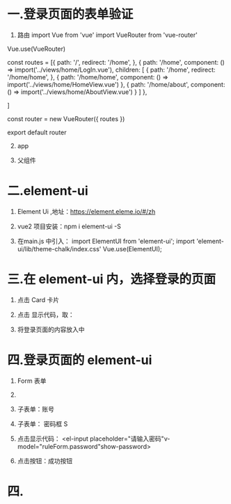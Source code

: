 # 一.登录页面的表单验证

1. 路由
import Vue from 'vue'
import VueRouter from 'vue-router'


Vue.use(VueRouter)

const routes = [{
  path: '/',
  redirect: '/home',
 },
 {
  path: '/home',
  component: () => import('../views/home/LogIn.vue'),
  children: [
   {
    path: '/home',
    redirect: '/home/home',
   },
   {
    path: '/home/home',
    component: () => import('../views/home/HomeView.vue')
   },
   {
    path: '/home/about',
    component: () => import('../views/home/AboutView.vue')
   }
  ]
 },

]

const router = new VueRouter({
 routes
})

export default router


2. app
<template>
  <div id="app">
    <router-view/>
  </div>
</template>

<style lang="less">
#app {
  font-family: Avenir, Helvetica, Arial, sans-serif;
  -webkit-font-smoothing: antialiased;
  -moz-osx-font-smoothing: grayscale;
}

</style>


3. 父组件
<template>
  <div class="login">
    <el-form
      :model="ruleForm"
      :rules="rules"
      ref="ruleForm"
      class="demo-ruleForm"
    >
      <el-form-item label="账号" prop="username">
        <el-input
          v-model="ruleForm.username"
          placeholder="请输入内容"
        ></el-input>
      </el-form-item>
      <el-form-item label="密码" prop="password">
        <el-input
          placeholder="请输入密码"
          v-model="ruleForm.password"
          show-password
        ></el-input>
      </el-form-item>
      <div class="bt">
        <el-button type="success" v-if="ruleForm.username && ruleForm.password !== ''" @click="fn">登录</el-button>
        <el-button type="info" v-else disabled>登录</el-button>
      </div>
    </el-form>
  </div>
</template>

<script>
import aaa from "../../utils/index";
export default {
  data() {
    return {
      //登录表单的数据绑定对象
      ruleForm: {
        username: "",
        password: "",
      },
      //验证用户名和密码是否合法
      rules: {
        //验证用户名是否合法
        username: [
          { required: true, message: "请输入账号", trigger: "blur" },
          {
            // pattern: /^[a-zA-Z][-_a-zA-Z0-9]{5,12}$/,
            message: "格式有误",
            trigger: "blur",
          },
        ],
        //验证密码是否合法
        password: [
          { required: true, message: "请输入密码", trigger: "blur" },
          {
            // pattern: /^[a-zA-Z][-_a-zA-Z0-9]{5,12}$/,
            message: "格式有误",
            trigger: "blur",
          },
        ],
      },
    };
  },
  methods: {
    fn() {
      aaa({
        method: "POST",
        url: "/api/login",
        params: { age: 1 },
      }).then((res=>{
        if(res.data.code === 200){
          localStorage.setItem('token',res.token)
          this.$router.push("/home")
        }
      }))
    },
  },
};
</script>

<style lang="less" scoped>
.login {
  width: 100%;
  height: 100%;
  .el-form {
    width: 100%;
    height: 100%;
    display: flex;
    flex-direction: column;
    justify-content: space-between;
    padding: 30px;
    box-sizing: border-box;
    .el-form-item {
      display: flex;
      .el-input {
        width: 218px;
      }
    }
  }
  .bt {
    display: flex;
    justify-content: center;
  }
}
</style>




# 二.element-ui

1. Element Ui ,地址：https://element.eleme.io/#/zh

2. vue2 项目安装：npm i element-ui -S

3. 在main.js 中引入：
import ElementUI from 'element-ui';
import 'element-ui/lib/theme-chalk/index.css'
Vue.use(ElementUI);



# 三.在 element-ui 内，选择登录的页面

1. 点击 Card 卡片

2. 点击 显示代码，取：
<el-card class="box-card">
</el-card>

3. 将登录页面的内容放入<el-card>中


# 四.登录页面的 element-ui

1. Form 表单

2. <el-form :model="ruleForm"                        :rules="rules" ref="ruleForm" class="demo-ruleForm">
<!--  表单验证     绑定：rules的prop：name和password     表单验证规则        -->

3. 子表单：账号<el-form-item label="账号" prop="name">
                <el-input v-model="ruleForm.name" placeholder="请输入内容"></el-input>
              </el-form-item>


4. 子表单： 密码框
S
5. 点击显示代码：<el-form-item label="密码" prop="password">
                 <el-input placeholder="请输入密码"v-model="ruleForm.password"show-password></el-input>
                </el-form-item>

6. 点击按钮：<el-button type="success">成功按钮</el-button>




# 四.